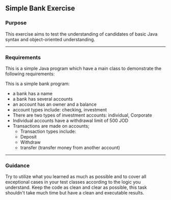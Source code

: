 ## Simple Bank Exercise

### Purpose
This exercise aims to test the understanding of candidates of basic Java syntax and object-oriented understanding. 

---

### Requirements 

This  is a simple Java program which have a main class to demonstrate the following requirements: 

This is a simple bank program:
- a bank has a name 
- a bank has several accounts 
- an account has an owner and a balance 
- account types include: checking, investment 
- There are two types of investment accounts: individual, Corporate 
- Individual accounts have a withdrawal limit of 500 JOD 
- Transactions are made on accounts; 
    - Transaction types include: 
    - Deposit 
    - Withdraw 
    - transfer (transfer money from another account) 

---

### Guidance 
Try to utilize what you learned as much as possible and to cover all exceptional cases in your test classes according to the logic you understand. 
Keep the code as clean and clear as possible, this task shouldn't take much time but have a clean and executable results. 